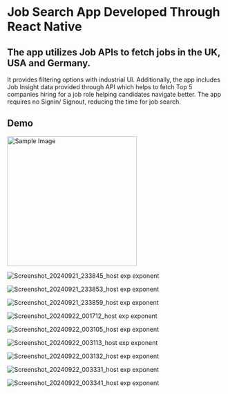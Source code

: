 # Job Search App Developed Through React Native

## The app utilizes Job APIs to fetch jobs in the UK, USA and Germany.

It provides filtering options with industrial UI. Additionally, the app includes Job Insight data provided through API which helps to fetch Top 5 companies hiring for a job role helping candidates navigate better. The app requires no Signin/ Signout, reducing the time for job search.


## Demo

<img src="https://github.com/user-attachments/assets/8030c6bf-06db-4975-808b-0607a114f4df" alt="Sample Image" width="300" />

![Screenshot_20240921_233845_host exp exponent](https://github.com/user-attachments/assets/8030c6bf-06db-4975-808b-0607a114f4df)

![Screenshot_20240921_233853_host exp exponent](https://github.com/user-attachments/assets/88081e55-bc90-404f-84b9-43e6a2f1eed0)

![Screenshot_20240921_233859_host exp exponent](https://github.com/user-attachments/assets/d1ac5448-7ecd-40fc-a2e8-95a11806425e)

![Screenshot_20240922_001712_host exp exponent](https://github.com/user-attachments/assets/95cfc69a-4abc-4beb-89fd-15ec0d9ff0a6)

![Screenshot_20240922_003105_host exp exponent](https://github.com/user-attachments/assets/15b207db-f7ff-4754-93ef-f62070da33c1)

![Screenshot_20240922_003113_host exp exponent](https://github.com/user-attachments/assets/af02a4ec-f284-4b17-bca3-12cbe2658ded)

![Screenshot_20240922_003132_host exp exponent](https://github.com/user-attachments/assets/929bea21-97bf-413b-8533-ae582f0b23eb)

![Screenshot_20240922_003331_host exp exponent](https://github.com/user-attachments/assets/59d3a64f-9200-43ae-b6dd-037eaa444382)

![Screenshot_20240922_003341_host exp exponent](https://github.com/user-attachments/assets/cd1baa15-87f1-4cee-b06b-29aebfec4559)
